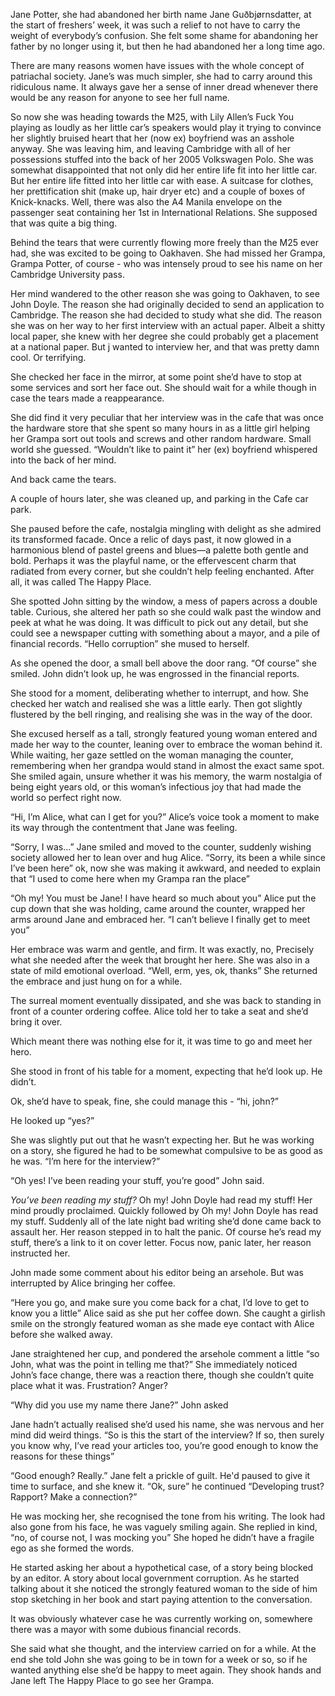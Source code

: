 
Jane Potter, she had abandoned her birth name Jane Guðbjørnsdatter, at the start of freshers’ week, it was such a relief to not have to carry the weight of everybody’s confusion. She felt some shame for abandoning her father by no longer using it, but then he had abandoned her a long time ago. 

There are many reasons women have issues with the whole concept of patriachal society. Jane’s was much simpler, she had to carry around this ridiculous name. It always gave her a sense of inner dread whenever there would be any reason for anyone to see her full name. 

So now she was heading towards the M25, with Lily Allen’s Fuck You playing as loudly as her little car’s speakers would play it trying to convince her slightly bruised heart that her (now ex) boyfriend was an asshole anyway. She was leaving him, and leaving Cambridge with all of her possessions stuffed into the back of her 2005 Volkswagen Polo. She was somewhat disappointed that not only did her entire life fit into her little car. But her entire life fitted into her little car with ease. A suitcase for clothes, her prettification shit (make up, hair dryer etc) and a couple of boxes of Knick-knacks. Well, there was also the A4 Manila envelope on the passenger seat containing her 1st in International Relations. She supposed that was quite a big thing. 

Behind the tears that were currently flowing more freely than the M25 ever had, she was excited to be going to Oakhaven. She had missed her Grampa, Grampa Potter, of course - who was intensely proud to see his name on her Cambridge University pass. 

 Her mind wandered to the other reason she was going to Oakhaven, to see John Doyle. The reason she had originally decided to send an application to Cambridge. The reason she had decided to study what she did. The reason she was on her way to her first interview with an actual paper. Albeit a shitty local paper, she knew with her degree she could probably get a placement at a national paper. But j wanted to interview her, and that was pretty damn cool. Or terrifying. 

She checked her face in the mirror, at some point she’d have to stop at some services and sort her face out. She should wait for a while though in case the tears made a reappearance. 

She did find it very peculiar that her interview was in the cafe that was once the hardware store that she spent so many hours in as a little girl helping her Grampa sort out tools and screws and other random hardware. Small world she guessed. “Wouldn’t like to paint it” her (ex) boyfriend whispered into the back of her mind. 

And back came the tears. 

A couple of hours later, she was cleaned up, and parking in the Cafe car park.

She paused before the cafe, nostalgia mingling with delight as she admired its transformed facade. Once a relic of days past, it now glowed in a harmonious blend of pastel greens and blues—a palette both gentle and bold. Perhaps it was the playful name, or the effervescent charm that radiated from every corner, but she couldn’t help feeling enchanted. After all, it was called The Happy Place.

She spotted John sitting by the window, a mess of papers across a double table. Curious, she altered her path so she could walk past the window and peek at what he was doing. It was difficult to pick out any detail, but she could see a newspaper cutting with something about a mayor, and a pile of financial records. “Hello corruption” she mused to herself. 

As she opened the door, a small bell above the door rang. “Of course” she smiled. John didn’t look up, he was engrossed in the financial reports.

She stood for a moment, deliberating whether to interrupt, and how. She checked her watch and realised she was a little early. Then got slightly flustered by the bell ringing, and realising she was in the way of the door. 

She excused herself as a tall, strongly featured young woman entered and made her way to the counter, leaning over to embrace the woman behind it. While waiting, her gaze settled on the woman managing the counter, remembering when her grandpa would stand in almost the exact same spot. She smiled again, unsure whether it was his memory, the warm nostalgia of being eight years old, or this woman’s infectious joy that had made the world so perfect right now. 

“Hi, I’m Alice, what can I get for you?” Alice’s voice took a moment to make its way through the contentment that Jane was feeling. 

“Sorry, I was…” Jane smiled and moved to the counter, suddenly wishing society allowed her to lean over and hug Alice. “Sorry, its been a while since I’ve been here” ok, now she was making it awkward, and needed to explain that “I used to come here when my Grampa ran the place” 

“Oh my! You must be Jane! I have heard so much about you” Alice put the cup down that she was holding, came around the counter, wrapped her arms around Jane and embraced her. “I can’t believe I finally get to meet you” 

Her embrace was warm and gentle, and firm. It was exactly, no, Precisely what she needed after the week that brought her here. She was also in a state of mild emotional overload. “Well, erm, yes, ok, thanks” She returned the embrace and just hung on for a while. 

The surreal moment eventually dissipated, and she was back to standing in front of a counter ordering coffee. Alice told her to take a seat and she’d bring it over. 

Which meant there was nothing else for it, it was time to go and meet her hero. 

She stood in front of his table for a moment, expecting that he’d look up. He didn’t. 

Ok, she’d have to speak, fine, she could manage this - “hi, john?” 

He looked up “yes?” 

She was slightly put out that he wasn’t expecting her. But he was working on a story, she figured he had to be somewhat compulsive to be as good as he was. “I’m here for the interview?”

“Oh yes! I’ve been reading your stuff, you’re good” John said. 

*You’ve been reading my stuff?* Oh my! John Doyle had read my stuff! Her mind proudly proclaimed. Quickly followed by Oh my! John Doyle has read my stuff. Suddenly all of the late night bad writing she’d done came back to assault her. Her reason stepped in to halt the panic. Of course he’s read my stuff, there’s a link to it on cover letter. Focus now, panic later, her reason instructed her. 

John made some comment about his editor being an arsehole. But was interrupted by Alice bringing her coffee. 

“Here you go, and make sure you come back for a chat, I’d love to get to know you a little” Alice said as she put her coffee down. She caught a girlish smile on the strongly featured woman as she made eye contact with Alice before she walked away. 

Jane straightened her cup, and pondered the arsehole comment a little “so John, what was the point in telling me that?” She immediately noticed John’s face change, there was a reaction there, though she couldn’t quite place what it was. Frustration? Anger? 

“Why did you use my name there Jane?” John asked

Jane hadn’t actually realised she’d used his name, she was nervous and her mind did weird things. “So is this the start of the interview? If so, then surely you know why, I’ve read your articles too, you’re good enough to know the reasons for these things” 

“Good enough? Really.” Jane felt a prickle of guilt. He'd paused to give it time to surface, and she knew it. “Ok, sure” he continued “Developing trust? Rapport? Make a connection?” 

 

He was mocking her, she recognised the tone from his writing. The look had also gone from his face, he was vaguely smiling again. She replied in kind, “no, of course not, I was mocking you” She hoped he didn’t have a fragile ego as she formed the words. 

He started asking her about a hypothetical case, of a story being blocked by an editor. A story about local government corruption. As he started talking about it she noticed the strongly featured woman to the side of him stop sketching in her book and start paying attention to the conversation. 

It was obviously whatever case he was currently working on, somewhere there was a mayor with some dubious financial records. 

She said what she thought, and the interview carried on for a while. At the end she told John she was going to be in town for a week or so, so if he wanted anything else she’d be happy to meet again. They shook hands and Jane left The Happy Place to go see her Grampa. 
